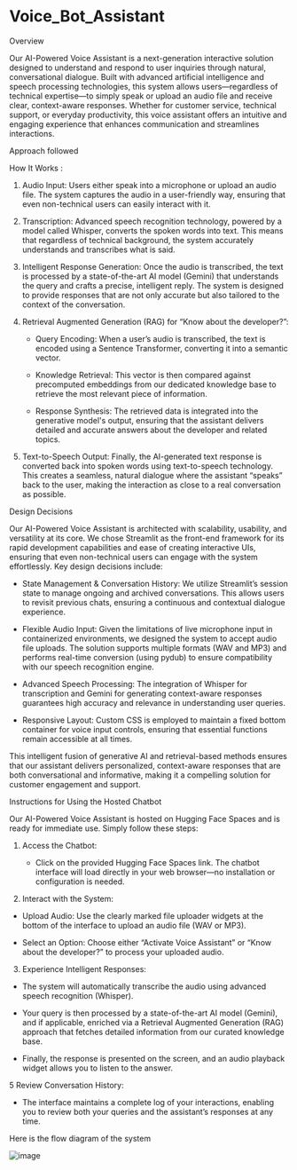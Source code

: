 # Voice_Bot_Assistant
Overview

Our AI-Powered Voice Assistant is a next-generation interactive solution designed to understand and respond to user inquiries through natural, conversational dialogue. Built with advanced artificial intelligence and speech processing technologies, this system allows users—regardless of technical expertise—to simply speak or upload an audio file and receive clear, context-aware responses. Whether for customer service, technical support, or everyday productivity, this voice assistant offers an intuitive and engaging experience that enhances communication and streamlines interactions.

Approach followed

How It Works :

1. Audio Input:
   Users either speak into a microphone or upload an audio file. The system captures the audio in a user-friendly way, ensuring that even non-technical users can 
   easily interact with it.
2. Transcription:
   Advanced speech recognition technology, powered by a model called Whisper, converts the spoken words into text. This means that regardless of technical 
   background, the system accurately understands and transcribes what is said.
3. Intelligent Response Generation:
   Once the audio is transcribed, the text is processed by a state-of-the-art AI model (Gemini) that understands the query and crafts a precise, intelligent reply. 
   The system is designed to provide responses that are not only accurate but also tailored to the context of the conversation.
4. Retrieval Augmented Generation (RAG) for “Know about the developer?”:

   * Query Encoding: When a user’s audio is transcribed, the text is encoded using a Sentence Transformer, converting it into a semantic vector.

   * Knowledge Retrieval: This vector is then compared against precomputed embeddings from our dedicated knowledge base to retrieve the most relevant piece of 
     information.

   * Response Synthesis: The retrieved data is integrated into the generative model's output, ensuring that the assistant delivers detailed and accurate answers 
     about the developer and related topics.
5. Text-to-Speech Output:
   Finally, the AI-generated text response is converted back into spoken words using text-to-speech technology. This creates a seamless, natural dialogue where the 
   assistant “speaks” back to the user, making the interaction as close to a real conversation as possible.
   
Design Decisions

Our AI-Powered Voice Assistant is architected with scalability, usability, and versatility at its core. We chose Streamlit as the front-end framework for its rapid development capabilities and ease of creating interactive UIs, ensuring that even non-technical users can engage with the system effortlessly. Key design decisions include:

* State Management & Conversation History: We utilize Streamlit’s session state to manage ongoing and archived conversations. This allows users to revisit previous 
  chats, ensuring a continuous and contextual dialogue experience.

* Flexible Audio Input: Given the limitations of live microphone input in containerized environments, we designed the system to accept audio file uploads. The 
  solution supports multiple formats (WAV and MP3) and performs real-time conversion (using pydub) to ensure compatibility with our speech recognition engine.

* Advanced Speech Processing: The integration of Whisper for transcription and Gemini for generating context-aware responses guarantees high accuracy and relevance 
  in understanding user queries.

* Responsive Layout: Custom CSS is employed to maintain a fixed bottom container for voice input controls, ensuring that essential functions remain accessible at 
 all times.

This intelligent fusion of generative AI and retrieval-based methods ensures that our assistant delivers personalized, context-aware responses that are both conversational and informative, making it a compelling solution for customer engagement and support.

Instructions for Using the Hosted Chatbot

Our AI-Powered Voice Assistant is hosted on Hugging Face Spaces and is ready for immediate use. Simply follow these steps:

1. Access the Chatbot:
   * Click on the provided Hugging Face Spaces link. The chatbot interface will load directly in your web browser—no installation or configuration is needed.

2. Interact with the System:

  * Upload Audio: Use the clearly marked file uploader widgets at the bottom of the interface to upload an audio file (WAV or MP3).

  * Select an Option: Choose either “Activate Voice Assistant” or “Know about the developer?” to process your uploaded audio.

3. Experience Intelligent Responses:

  * The system will automatically transcribe the audio using advanced speech recognition (Whisper).

  * Your query is then processed by a state-of-the-art AI model (Gemini), and if applicable, enriched via a Retrieval Augmented Generation (RAG) approach that 
    fetches detailed information from our curated knowledge base.

  * Finally, the response is presented on the screen, and an audio playback widget allows you to listen to the answer.

5 Review Conversation History:
  * The interface maintains a complete log of your interactions, enabling you to review both your queries and the assistant’s responses at any time.

Here is the flow diagram of the system

![image](https://github.com/user-attachments/assets/e048ecad-8472-4075-bab8-4663653cee19)

